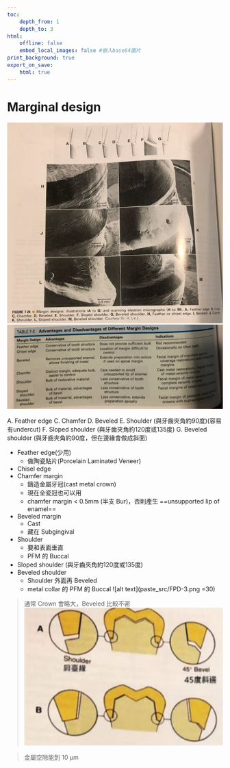 ```yaml
---
toc:
    depth_from: 1
    depth_to: 3
html:
    offline: false
    embed_local_images: false #嵌入base64圖片
print_background: true
export_on_save:
    html: true
---
```



# Marginal design
![alt text](paste_src/FPD.png)
![alt text](paste_src/FPD-1.png)


A. Feather edge
C. Chamfer
D. Beveled
E. Shoulder (與牙齒夾角約90度)(容易有undercut)
F. Sloped shoulder (與牙齒夾角約120度或135度)
G. Beveled shoulder (與牙齒夾角約90度，但在邊緣會做成斜面)

- Feather edge(少用)
  - 做陶瓷貼片(Porcelain Laminated Veneer)
- Chisel edge
- Chamfer margin
  - 鑄造金屬牙冠(cast metal crown)
  - 現在全瓷冠也可以用
  - chamfer margin < 0.5mm (半支 Bur)，否則產生 ==unsupported lip of enamel==
- Beveled margin
  - Cast
  - 藏在 Subgingival
- Shoulder
  - 要和表面垂直
  - PFM 的 Buccal
- Sloped shoulder (與牙齒夾角約120度或135度)
- Beveled shoulder
  - Shoulder 外面再 Beveled 
  - metal collar 的 PFM 的 Buccal
![alt text](paste_src/FPD-3.png =30)




> 通常 Crown 會略大，Beveled 比較不密
![alt text](paste_src/FPD-2.png)


> 金屬空隙能到 10 &mu;m
